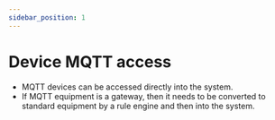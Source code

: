 ```yaml
---
sidebar_position: 1
---
```


# Device MQTT access

* MQTT devices can be accessed directly into the system.
* If MQTT equipment is a gateway, then it needs to be converted to standard equipment by a rule engine and then into the system.